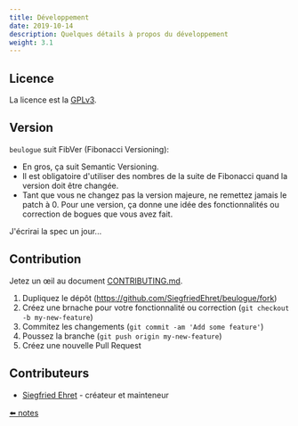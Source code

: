 ```yaml
---
title: Développement
date: 2019-10-14
description: Quelques détails à propos du développement
weight: 3.1
---
```


## Licence

La licence est la [GPLv3](https://github.com/SiegfriedEhret/beulogue/blob/master/LICENSE).

## Version

`beulogue` suit FibVer (Fibonacci Versioning):

- En gros, ça suit Semantic Versioning.
- Il est obligatoire d'utiliser des nombres de la suite de Fibonacci quand la version doit être changée.
- Tant que vous ne changez pas la version majeure, ne remettez jamais le patch à 0. Pour une version, ça donne une idée des fonctionnalités ou correction de bogues que vous avez fait.

J'écrirai la spec un jour...

## Contribution

Jetez un œil au document [CONTRIBUTING.md](https://github.com/SiegfriedEhret/beulogue/blob/master/CONTRIBUTING.md).

1. Dupliquez le dépôt (https://github.com/SiegfriedEhret/beulogue/fork)
2. Créez une brnache pour votre fonctionnalité ou correction (`git checkout -b my-new-feature`)
3. Commitez les changements (`git commit -am 'Add some feature'`)
4. Poussez la branche (`git push origin my-new-feature`)
5. Créez une nouvelle Pull Request

## Contributeurs

- [Siegfried Ehret](https://github.com/SiegfriedEhret) - créateur et mainteneur

[⬅️ notes](/fr/other/notes.html)
